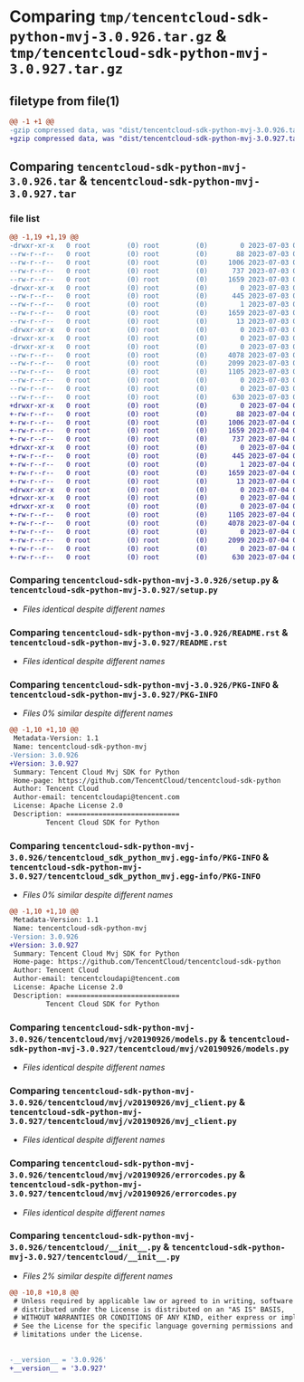 # Comparing `tmp/tencentcloud-sdk-python-mvj-3.0.926.tar.gz` & `tmp/tencentcloud-sdk-python-mvj-3.0.927.tar.gz`

## filetype from file(1)

```diff
@@ -1 +1 @@
-gzip compressed data, was "dist/tencentcloud-sdk-python-mvj-3.0.926.tar", last modified: Mon Jul  3 00:31:17 2023, max compression
+gzip compressed data, was "dist/tencentcloud-sdk-python-mvj-3.0.927.tar", last modified: Tue Jul  4 00:26:26 2023, max compression
```

## Comparing `tencentcloud-sdk-python-mvj-3.0.926.tar` & `tencentcloud-sdk-python-mvj-3.0.927.tar`

### file list

```diff
@@ -1,19 +1,19 @@
-drwxr-xr-x   0 root         (0) root         (0)        0 2023-07-03 00:31:17.000000 tencentcloud-sdk-python-mvj-3.0.926/
--rw-r--r--   0 root         (0) root         (0)       88 2023-07-03 00:31:17.000000 tencentcloud-sdk-python-mvj-3.0.926/setup.cfg
--rw-r--r--   0 root         (0) root         (0)     1006 2023-07-03 00:31:17.000000 tencentcloud-sdk-python-mvj-3.0.926/setup.py
--rw-r--r--   0 root         (0) root         (0)      737 2023-07-03 00:31:17.000000 tencentcloud-sdk-python-mvj-3.0.926/README.rst
--rw-r--r--   0 root         (0) root         (0)     1659 2023-07-03 00:31:17.000000 tencentcloud-sdk-python-mvj-3.0.926/PKG-INFO
-drwxr-xr-x   0 root         (0) root         (0)        0 2023-07-03 00:31:17.000000 tencentcloud-sdk-python-mvj-3.0.926/tencentcloud_sdk_python_mvj.egg-info/
--rw-r--r--   0 root         (0) root         (0)      445 2023-07-03 00:31:17.000000 tencentcloud-sdk-python-mvj-3.0.926/tencentcloud_sdk_python_mvj.egg-info/SOURCES.txt
--rw-r--r--   0 root         (0) root         (0)        1 2023-07-03 00:31:17.000000 tencentcloud-sdk-python-mvj-3.0.926/tencentcloud_sdk_python_mvj.egg-info/dependency_links.txt
--rw-r--r--   0 root         (0) root         (0)     1659 2023-07-03 00:31:17.000000 tencentcloud-sdk-python-mvj-3.0.926/tencentcloud_sdk_python_mvj.egg-info/PKG-INFO
--rw-r--r--   0 root         (0) root         (0)       13 2023-07-03 00:31:17.000000 tencentcloud-sdk-python-mvj-3.0.926/tencentcloud_sdk_python_mvj.egg-info/top_level.txt
-drwxr-xr-x   0 root         (0) root         (0)        0 2023-07-03 00:31:17.000000 tencentcloud-sdk-python-mvj-3.0.926/tencentcloud/
-drwxr-xr-x   0 root         (0) root         (0)        0 2023-07-03 00:31:17.000000 tencentcloud-sdk-python-mvj-3.0.926/tencentcloud/mvj/
-drwxr-xr-x   0 root         (0) root         (0)        0 2023-07-03 00:31:17.000000 tencentcloud-sdk-python-mvj-3.0.926/tencentcloud/mvj/v20190926/
--rw-r--r--   0 root         (0) root         (0)     4078 2023-07-03 00:31:17.000000 tencentcloud-sdk-python-mvj-3.0.926/tencentcloud/mvj/v20190926/models.py
--rw-r--r--   0 root         (0) root         (0)     2099 2023-07-03 00:31:17.000000 tencentcloud-sdk-python-mvj-3.0.926/tencentcloud/mvj/v20190926/mvj_client.py
--rw-r--r--   0 root         (0) root         (0)     1105 2023-07-03 00:31:17.000000 tencentcloud-sdk-python-mvj-3.0.926/tencentcloud/mvj/v20190926/errorcodes.py
--rw-r--r--   0 root         (0) root         (0)        0 2023-07-03 00:31:17.000000 tencentcloud-sdk-python-mvj-3.0.926/tencentcloud/mvj/v20190926/__init__.py
--rw-r--r--   0 root         (0) root         (0)        0 2023-07-03 00:31:17.000000 tencentcloud-sdk-python-mvj-3.0.926/tencentcloud/mvj/__init__.py
--rw-r--r--   0 root         (0) root         (0)      630 2023-07-03 00:31:17.000000 tencentcloud-sdk-python-mvj-3.0.926/tencentcloud/__init__.py
+drwxr-xr-x   0 root         (0) root         (0)        0 2023-07-04 00:26:26.000000 tencentcloud-sdk-python-mvj-3.0.927/
+-rw-r--r--   0 root         (0) root         (0)       88 2023-07-04 00:26:26.000000 tencentcloud-sdk-python-mvj-3.0.927/setup.cfg
+-rw-r--r--   0 root         (0) root         (0)     1006 2023-07-04 00:26:26.000000 tencentcloud-sdk-python-mvj-3.0.927/setup.py
+-rw-r--r--   0 root         (0) root         (0)     1659 2023-07-04 00:26:26.000000 tencentcloud-sdk-python-mvj-3.0.927/PKG-INFO
+-rw-r--r--   0 root         (0) root         (0)      737 2023-07-04 00:26:26.000000 tencentcloud-sdk-python-mvj-3.0.927/README.rst
+drwxr-xr-x   0 root         (0) root         (0)        0 2023-07-04 00:26:26.000000 tencentcloud-sdk-python-mvj-3.0.927/tencentcloud_sdk_python_mvj.egg-info/
+-rw-r--r--   0 root         (0) root         (0)      445 2023-07-04 00:26:26.000000 tencentcloud-sdk-python-mvj-3.0.927/tencentcloud_sdk_python_mvj.egg-info/SOURCES.txt
+-rw-r--r--   0 root         (0) root         (0)        1 2023-07-04 00:26:26.000000 tencentcloud-sdk-python-mvj-3.0.927/tencentcloud_sdk_python_mvj.egg-info/dependency_links.txt
+-rw-r--r--   0 root         (0) root         (0)     1659 2023-07-04 00:26:26.000000 tencentcloud-sdk-python-mvj-3.0.927/tencentcloud_sdk_python_mvj.egg-info/PKG-INFO
+-rw-r--r--   0 root         (0) root         (0)       13 2023-07-04 00:26:26.000000 tencentcloud-sdk-python-mvj-3.0.927/tencentcloud_sdk_python_mvj.egg-info/top_level.txt
+drwxr-xr-x   0 root         (0) root         (0)        0 2023-07-04 00:26:26.000000 tencentcloud-sdk-python-mvj-3.0.927/tencentcloud/
+drwxr-xr-x   0 root         (0) root         (0)        0 2023-07-04 00:26:26.000000 tencentcloud-sdk-python-mvj-3.0.927/tencentcloud/mvj/
+drwxr-xr-x   0 root         (0) root         (0)        0 2023-07-04 00:26:26.000000 tencentcloud-sdk-python-mvj-3.0.927/tencentcloud/mvj/v20190926/
+-rw-r--r--   0 root         (0) root         (0)     1105 2023-07-04 00:26:26.000000 tencentcloud-sdk-python-mvj-3.0.927/tencentcloud/mvj/v20190926/errorcodes.py
+-rw-r--r--   0 root         (0) root         (0)     4078 2023-07-04 00:26:26.000000 tencentcloud-sdk-python-mvj-3.0.927/tencentcloud/mvj/v20190926/models.py
+-rw-r--r--   0 root         (0) root         (0)        0 2023-07-04 00:26:26.000000 tencentcloud-sdk-python-mvj-3.0.927/tencentcloud/mvj/v20190926/__init__.py
+-rw-r--r--   0 root         (0) root         (0)     2099 2023-07-04 00:26:26.000000 tencentcloud-sdk-python-mvj-3.0.927/tencentcloud/mvj/v20190926/mvj_client.py
+-rw-r--r--   0 root         (0) root         (0)        0 2023-07-04 00:26:26.000000 tencentcloud-sdk-python-mvj-3.0.927/tencentcloud/mvj/__init__.py
+-rw-r--r--   0 root         (0) root         (0)      630 2023-07-04 00:26:26.000000 tencentcloud-sdk-python-mvj-3.0.927/tencentcloud/__init__.py
```

### Comparing `tencentcloud-sdk-python-mvj-3.0.926/setup.py` & `tencentcloud-sdk-python-mvj-3.0.927/setup.py`

 * *Files identical despite different names*

### Comparing `tencentcloud-sdk-python-mvj-3.0.926/README.rst` & `tencentcloud-sdk-python-mvj-3.0.927/README.rst`

 * *Files identical despite different names*

### Comparing `tencentcloud-sdk-python-mvj-3.0.926/PKG-INFO` & `tencentcloud-sdk-python-mvj-3.0.927/PKG-INFO`

 * *Files 0% similar despite different names*

```diff
@@ -1,10 +1,10 @@
 Metadata-Version: 1.1
 Name: tencentcloud-sdk-python-mvj
-Version: 3.0.926
+Version: 3.0.927
 Summary: Tencent Cloud Mvj SDK for Python
 Home-page: https://github.com/TencentCloud/tencentcloud-sdk-python
 Author: Tencent Cloud
 Author-email: tencentcloudapi@tencent.com
 License: Apache License 2.0
 Description: ============================
         Tencent Cloud SDK for Python
```

### Comparing `tencentcloud-sdk-python-mvj-3.0.926/tencentcloud_sdk_python_mvj.egg-info/PKG-INFO` & `tencentcloud-sdk-python-mvj-3.0.927/tencentcloud_sdk_python_mvj.egg-info/PKG-INFO`

 * *Files 0% similar despite different names*

```diff
@@ -1,10 +1,10 @@
 Metadata-Version: 1.1
 Name: tencentcloud-sdk-python-mvj
-Version: 3.0.926
+Version: 3.0.927
 Summary: Tencent Cloud Mvj SDK for Python
 Home-page: https://github.com/TencentCloud/tencentcloud-sdk-python
 Author: Tencent Cloud
 Author-email: tencentcloudapi@tencent.com
 License: Apache License 2.0
 Description: ============================
         Tencent Cloud SDK for Python
```

### Comparing `tencentcloud-sdk-python-mvj-3.0.926/tencentcloud/mvj/v20190926/models.py` & `tencentcloud-sdk-python-mvj-3.0.927/tencentcloud/mvj/v20190926/models.py`

 * *Files identical despite different names*

### Comparing `tencentcloud-sdk-python-mvj-3.0.926/tencentcloud/mvj/v20190926/mvj_client.py` & `tencentcloud-sdk-python-mvj-3.0.927/tencentcloud/mvj/v20190926/mvj_client.py`

 * *Files identical despite different names*

### Comparing `tencentcloud-sdk-python-mvj-3.0.926/tencentcloud/mvj/v20190926/errorcodes.py` & `tencentcloud-sdk-python-mvj-3.0.927/tencentcloud/mvj/v20190926/errorcodes.py`

 * *Files identical despite different names*

### Comparing `tencentcloud-sdk-python-mvj-3.0.926/tencentcloud/__init__.py` & `tencentcloud-sdk-python-mvj-3.0.927/tencentcloud/__init__.py`

 * *Files 2% similar despite different names*

```diff
@@ -10,8 +10,8 @@
 # Unless required by applicable law or agreed to in writing, software
 # distributed under the License is distributed on an "AS IS" BASIS,
 # WITHOUT WARRANTIES OR CONDITIONS OF ANY KIND, either express or implied.
 # See the License for the specific language governing permissions and
 # limitations under the License.
 
 
-__version__ = '3.0.926'
+__version__ = '3.0.927'
```

